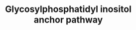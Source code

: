 ---
annotations:
- id: PW:0000161
  parent: classic metabolic pathway
  type: Pathway Ontology
  value: glycosylphosphatidylinositol anchor biosynthetic pathway
- id: PW:0000002
  parent: classic metabolic pathway
  type: Pathway Ontology
  value: classic metabolic pathway
authors:
- Egonw
- Mkutmon
citedin: ''
communities:
- MetaKids
description: Pathways describing the synthesis of the complex Glycosylphosphatidylinositol
  metabolite, involving a series of steps catalyzed by the PIG proteins and protein
  complexes they form embedded in the endoplasmic reticulum membrane.
last-edited: 2025-09-25
ndex: null
organisms:
- Homo sapiens
redirect_from:
- /index.php/Pathway:WP5505
- /instance/WP5505
- /instance/WP5505_r140638
revision: r140638
schema-jsonld:
- '@context': https://schema.org/
  '@id': https://wikipathways.github.io/pathways/WP5505.html
  '@type': Dataset
  creator:
    '@type': Organization
    name: WikiPathways
  description: Pathways describing the synthesis of the complex Glycosylphosphatidylinositol
    metabolite, involving a series of steps catalyzed by the PIG proteins and protein
    complexes they form embedded in the endoplasmic reticulum membrane.
  keywords:
  - DPM2
  - GPAA1
  - MPPE1
  - PGAP1
  - PGAP2
  - PGAP3
  - PIGA
  - PIGB
  - PIGC
  - PIGF
  - PIGG
  - PIGH
  - PIGK
  - PIGL
  - PIGM
  - PIGN
  - PIGO
  - PIGP
  - PIGQ
  - PIGS
  - PIGT
  - PIGU
  - PIGV
  - PIGW
  - PIGX
  - PIGY
  license: CC0
  name: Glycosylphosphatidyl inositol anchor pathway
seo: CreativeWork
title: Glycosylphosphatidyl inositol anchor pathway
wpid: WP5505
---